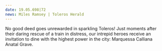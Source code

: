 ```yaml
---
date: 19.05.698|72
news: Miles Ramsey | Toleros Herald
---
```


No good deed goes unrewarded in sparkling Toleros! Just moments after their daring rescue of a train in distress, our intrepid heroes receive an invitation to dine with the highest power in the city: Marquessa Calliana Anatal Grave.

<!-- Our tale begins as all others should: with a train heist. The noble protagonists of this story met for the first time on a train headed west, to the grand cityscape of Toleros. They were deeply engaged in an insightful discussion about various wine qualities when a cadre of bandits on supernaturally fast horses overtook and boarded the train! The four heroes rushed through the train, dispatching foe after foe with ease until they reached the cargo car at the front of the locomotive. Waiting for them there was a single figure, ornate box in one hand, conductor hostage in the other. The adventurers used their brilliant charms to talk the bandit down, saving the poor conductor but letting the bandit escape with his prize instead. -->
